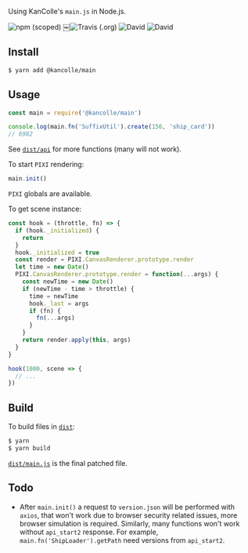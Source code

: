 Using KanColle's `main.js` in Node.js.

![npm (scoped)](https://img.shields.io/npm/v/@kancolle/main.svg)
￼![Travis (.org)](https://img.shields.io/travis/gakada/kcmain.svg)
![David](https://img.shields.io/david/gakada/kcmain.svg)
![David](https://img.shields.io/david/dev/gakada/kcmain.svg)

## Install

```sh
$ yarn add @kancolle/main
```

## Usage

```js
const main = require('@kancolle/main')

console.log(main.fn('SuffixUtil').create(156, 'ship_card'))
// 6982
```

See [`dist/api`](https://github.com/gakada/kcmain/blob/master/dist/api) for more functions (many will not work).

To start `PIXI` rendering:

```js
main.init()
```

`PIXI` globals are available.

To get scene instance:

```js
const hook = (throttle, fn) => {
  if (hook._initialized) {
    return
  }
  hook._initialized = true
  const render = PIXI.CanvasRenderer.prototype.render
  let time = new Date()
  PIXI.CanvasRenderer.prototype.render = function(...args) {
    const newTime = new Date()
    if (newTime - time > throttle) {
      time = newTime
      hook._last = args
      if (fn) {
        fn(...args)
      }
    }
    return render.apply(this, args)
  }
}

hook(1000, scene => {
  // ...
})
```

## Build

To build files in [`dist`](https://github.com/gakada/kcmain/tree/master/dist):

```sh
$ yarn
$ yarn build
```

[`dist/main.js`](https://raw.githubusercontent.com/gakada/kcmain/master/dist/main.js) is the final patched file.

## Todo

- After `main.init()` a request to `version.json` will be performed with `axios`, that won't work due to browser security related issues, more browser simulation is required. Similarly, many functions won't work without `api_start2` response. For example, `main.fn('ShipLoader').getPath` need versions from `api_start2`.

